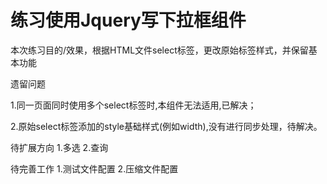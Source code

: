 # 练习使用Jquery写下拉框组件

本次练习目的/效果，根据HTML文件select标签，更改原始标签样式，并保留基本功能

遗留问题

1.同一页面同时使用多个select标签时,本组件无法适用,已解决；

2.原始select标签添加的style基础样式(例如width),没有进行同步处理，待解决。

待扩展方向
1.多选
2.查询

待完善工作
1.测试文件配置
2.压缩文件配置

